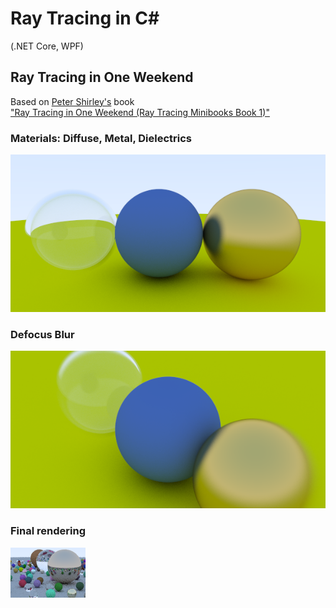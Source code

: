 # Ray Tracing in C#
(.NET Core, WPF)

## Ray Tracing in One Weekend

Based on [Peter Shirley's](https://research.nvidia.com/person/peter-shirley) book   
["Ray Tracing in One Weekend (Ray Tracing Minibooks Book 1)"](https://www.goodreads.com/book/show/28794030-ray-tracing-in-one-weekend)

### Materials: Diffuse, Metal, Dielectrics

![materials](documentation/image/rt_1_in_one_week/3_materials.png)

### Defocus Blur

![defocus blur](documentation/image/rt_1_in_one_week/defocus_blur.png)

### Final rendering

![cover scene](documentation/image/rt_1_in_one_week/cover_scene.png)